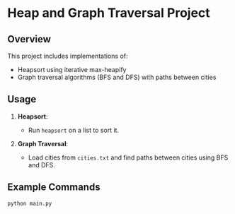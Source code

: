 # Heap and Graph Traversal Project

## Overview
This project includes implementations of:
- Heapsort using iterative max-heapify
- Graph traversal algorithms (BFS and DFS) with paths between cities

## Usage
1. **Heapsort**:
   - Run `heapsort` on a list to sort it.

2. **Graph Traversal**:
   - Load cities from `cities.txt` and find paths between cities using BFS and DFS.

## Example Commands
```python
python main.py

